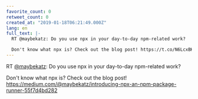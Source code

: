 ```yaml
---
favorite_count: 0
retweet_count: 0
created_at: "2019-01-18T06:21:49.000Z"
lang: en
full_text: |-
  RT @maybekatz: Do you use npx in your day-to-day npm-related work?

  Don't know what npx is? Check out the blog post! https://t.co/N6LcxBKp2q
---
```


RT [@maybekatz](https://twitter.com/maybekatz): Do you use npx in your
day-to-day npm-related work?

Don't know what npx is? Check out the blog post!
<https://medium.com/@maybekatz/introducing-npx-an-npm-package-runner-55f7d4bd282>
